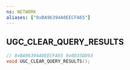 ```yaml
---
ns: NETWORK
aliases: ["0xBA96394A0EECFA65"]
---
```

## UGC_CLEAR_QUERY_RESULTS

```c
// 0xBA96394A0EECFA65 0x0D35DD93
void UGC_CLEAR_QUERY_RESULTS();
```

